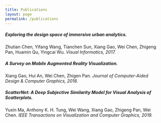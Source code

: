 ```yaml
---
title: Publications
layout: page
permalink: /publications
---
```


##### **Exploring the design space of immersive urban analytics.**
Zhutian Chen, Yifang Wang, Tianchen Sun, Xiang Gao, Wei Chen, Zhigeng Pan, Huamin Qu, Yingcai Wu.
*Visual Informatics, 2017.*

##### **A Survey on Mobile Augmented Reality Visualization.**
Xiang Gao, Hui An, Wei Chen, Zhigen Pan.
*Journal of Computer-Aided Design & Computer Graphics, 2018.*

##### **ScatterNet: A Deep Subjective Similarity Model for Visual Analysis of Scatterplots.**
Yuxin Ma, Anthony K. H. Tung, Wei Wang, Xiang Gao, Zhigeng Pan, Wei Chen.
*IEEE Transactions on Visualization and Computer Graphics, 2019.*